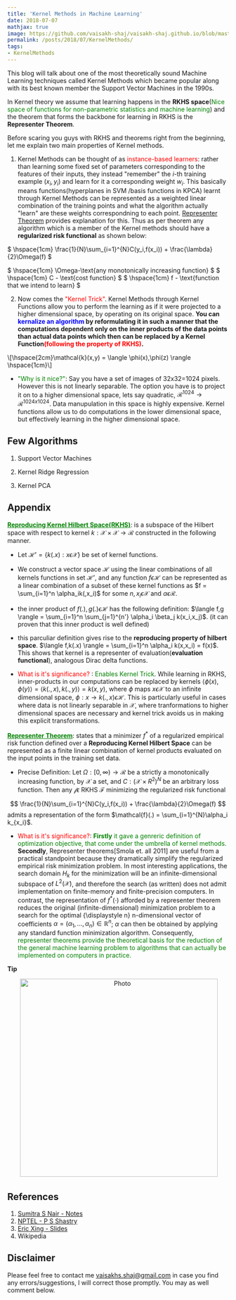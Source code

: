 ```yaml
---
title: 'Kernel Methods in Machine Learning'
date: 2018-07-07
mathjax: true
image: https://github.com/vaisakh-shaj/vaisakh-shaj.github.io/blob/master/_posts/Images/ddpg.png
permalink: /posts/2018/07/KernelMethods/
tags:
- KernelMethods
---
```


This blog will talk about one of the most theoretically sound Machine Learning techniques called Kernel Methods which became popular along with its best known member the Support Vector Machines in the 1990s.

In Kernel theory we assume that learning happens in the **RKHS space**(<span style="color:green">Nice space of functions for non-parametric statistics and machine learning</span>) and the theorem that forms the backbone for learning in RKHS is the **Representer Theorem**.

Before scaring you guys with RKHS and theorems right from the beginning, let me explain two main properties of Kernel methods.
 1. Kernel Methods can be thought of as <span style="color:#FF0000">instance-based learners</span>: rather than learning some fixed set of parameters corresponding to the features of their inputs, they instead "remember" the $i$-th training example $\big({x}_i,y_{i}\big)$ and learn for it a corresponding weight $w_{i}$. This basically means functions(hyperplanes in SVM /basis functions in KPCA) learnt through Kernel Methods can be represented as a weighted linear combination of the training points and what the algorithm actually "learn" are these weights correspondning to each point. [Representer Theorem]() provides explanation for this. Thus as per theorem any algorithm which is a member of the Kernel methods should have a **regularized risk functional**  as shown below:

$ \hspace{1cm}
\frac{1}{N}\sum_{i=1}^{N}C(y_i,f(x_i)) + \frac{\lambda}{2}\Omega(f) $

$ \hspace{1cm} \Omega-\text{any monotonically increasing function} $
$ \hspace{1cm} C - \text{cost function} $
$ \hspace{1cm} f - \text{function that we intend to learn} $

2. Now comes the <span style="color:#FF0000">"Kernel Trick"</span>. Kernel Methods through Kernel Functions allow you to perform the learning as if it were projected to a higher dimensional space, by operating on its original space. **You can  <span style="color:blue">kernalize an algorithm</span> by reformulating it in such a manner that the computations dependent only on the inner products of the data points than actual data points which then can be replaced by a Kernel Function<span style="color:#FF0000">(following the property of RKHS)</span>.**

\\[\hspace{2cm}\mathcal{k}(x,y) = \langle \phi(x),\phi(z) \rangle \hspace{1cm}\\]
- <span style="color:green">"Why is it nice?"</span>: Say you have a set of images of 32x32=1024 pixels. However this is not linearly separable. The option you have is to project it on to a higher dimensional space, lets say quadratic, $\mathcal{R}^{1024} \rightarrow \mathcal{R}^{1024x1024}$. Data manupulation in this space is highly expensive. Kernel functions allow us to do computations in the lower dimensional space, but effectively learning in the higher dimensional space.

Few Algorithms
-----------

1. Support Vector Machines

2. Kernel Ridge Regression


3. Kernel PCA









Appendix
------

<span style="color:green">**<u>Reproducing Kernel Hilbert Space(RKHS)</u>**</span>: is a subspace of the Hilbert space with respect to kernel $k: \mathcal{X}\times\mathcal{X} \rightarrow \mathcal{R}$ constructed in the following manner.

- Let $\mathcal{H'} = \{ k(.x): x\epsilon \mathcal{X} \}$ be set of kernel functions.
- We construct a vector space $\mathcal{H}$ using the linear combinations of all kernels functions in set $\mathcal{H'}$, and any function $f\epsilon \mathcal{H}$ can be represented as a linear combination of a subset of these kernel functions as $f = \sum_{i=1}^n \alpha_ik(,x_i)$ for some $n,x_i \epsilon \mathcal{X}$ and $\alpha \epsilon \mathcal{R}$.

- the inner product of $f(.),g(.) \epsilon \mathcal{H}$ has the following definition:
$\langle f,g \rangle = \sum_{i=1}^n \sum_{j=1}^{n'} \alpha_i \beta_j k(x_i,x_j)$. (it can proven that this inner product is well defined)
- this parculiar definition gives rise to the **reproducing property of hilbert space**. $\langle f,k(.x) \rangle = \sum_{i=1}^n \alpha_i k(x,x_i) = f(x)$. This shows that kernel is a representer of evaluation(**evaluation functional**), analogous Dirac delta functions.

- <span style="color:red">What is it's significance?</span> : <span style="color:green">Enables Kernel Trick</span>. While learning in RKHS, inner-products in our computations can be replaced by kernels $\langle \phi(x),\phi(y) \rangle = \langle k(.,x),k(.,y) \rangle=k(x,y)$, where $\phi$ maps $x\epsilon \mathcal{X}$ to an infinite dimensional space, $\phi : x \rightarrow k(.,x)\epsilon\mathcal{H}$. This is particularly useful in cases where data is not linearly separable in $\mathcal{X}$, where tranformations to higher dimensional spaces are necessary and kernel trick avoids us in making this explicit transformations.



<span style="color:green">**<u>Representer Theorem</u>**</span>: states that a minimizer $f^{*}$ of a regularized empirical risk function defined over a **Reproducing Kernel Hilbert Space** can be represented as a finite linear combination of kernel products evaluated on the input points in the training set data.

- Precise Definition: Let $\Omega : [0,\infty) \rightarrow \mathcal{R}$ be a strictly a monotonically increasing function,
by $\mathcal{X}$ a set, and $C : (\mathcal{X}  × R^2)^N$ be
an arbitrary loss function. Then any $\mathcal{f} \epsilon$ RKHS
$\mathcal{F}$ minimizing the regularized risk functional

$$
\frac{1}{N}\sum_{i=1}^{N}C(y_i,f(x_i)) + \frac{\lambda}{2}\Omega(f)
$$
admits a representation of the form $\mathcal{f}(.) = \sum_{i=1}^{N}\alpha_i k_{x_i}$.

- <span style="color:red">What is it's significance?</span>: <span style="color:green">**Firstly** it gave a genreric definition of optimization objective, that come under the umbrella of kernel methods.</span> **Secondly**, Representer theorems[Smola et. all 2011] are useful from a practical standpoint because they dramatically simplify the regularized empirical risk minimization problem. In most interesting applications, the search domain $H_{k}$ for the minimization will be an infinite-dimensional subspace of $L^{2}({\mathcal {X}})$, and therefore the search (as written) does not admit implementation on finite-memory and finite-precision computers. In contrast, the representation of $f^{*}(\cdot )$ afforded by a representer theorem reduces the original (infinite-dimensional) minimization problem to a search for the optimal {\displaystyle n} n-dimensional vector of coefficients $\alpha =(\alpha _{1},...,\alpha _{n})\in \mathbb {R} ^{n}$; $\alpha$  can then be obtained by applying any standard function minimization algorithm. Consequently, <span style="color:green">representer theorems provide the theoretical basis for the reduction of the general machine learning problem to algorithms that can actually be implemented on computers in practice.</span>

**Tip**

<p align="center">
  <img src="https://github.com/vaisakh-shaj/vaisakh-shaj.github.io/blob/master/_posts/Images/functions.PNG?raw=true" alt="Photo" style="width: 450px;"/>
</p>

References
-------
1. [Sumitra S Nair - Notes](https://www.iist.ac.in/sites/default/files/people/RKHS.pdf)
2. [NPTEL - P S Shastry](http://nptel.ac.in/courses/117108048/37)
3. [Eric Xing - Slides](https://www.cs.cmu.edu/~epxing/Class/10715/lectures/lecture6.pdf)
4. Wikipedia

Disclaimer
-------

Please feel free to contact me <vaisakhs.shaj@gmail.com> in case you find any errors/suggestions, I will correct those promptly. You may as well comment below.
